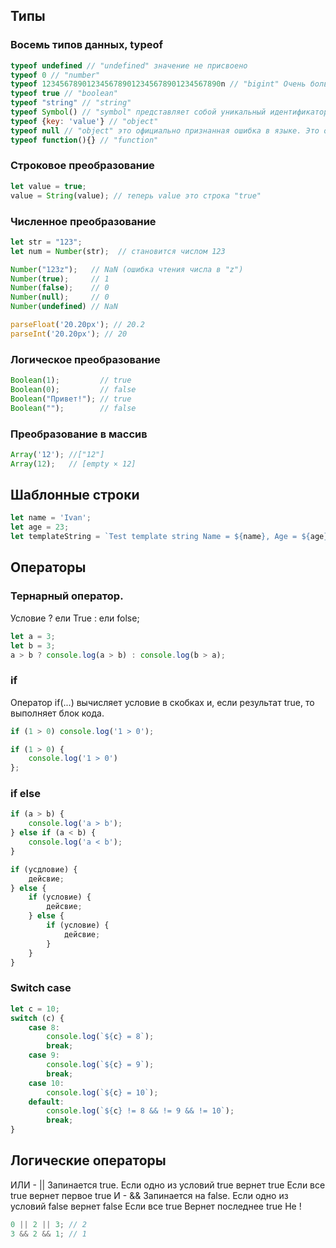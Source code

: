 ## Типы

### Восемь типов данных, typeof

```javascript
typeof undefined // "undefined" значение не присвоено
typeof 0 // "number"
typeof 1234567890123456789012345678901234567890n // "bigint" Очень большое число
typeof true // "boolean"
typeof "string" // "string"
typeof Symbol() // "symbol" представляет собой уникальный идентификатор
typeof {key: 'value'} // "object"
typeof null // "object" это официально признанная ошибка в языке. Это отдельный тип
typeof function(){} // "function"
```
### Строковое преобразование
```javascript
let value = true;
value = String(value); // теперь value это строка "true"
```
### Численное преобразование
```javascript
let str = "123";
let num = Number(str);  // становится числом 123

Number("123z");   // NaN (ошибка чтения числа в "z")
Number(true);     // 1
Number(false);    // 0
Number(null);     // 0
Number(undefined) // NaN

parseFloat('20.20px'); // 20.2
parseInt('20.20px'); // 20
```

### Логическое преобразование
```javascript
Boolean(1);         // true
Boolean(0);         // false
Boolean("Привет!"); // true
Boolean("");        // false
```
### Преобразование в массив
```javascript
Array('12'); //["12"]
Array(12);   // [empty × 12]
```

## Шаблонные строки
```javascript
let name = 'Ivan';
let age = 23;
let templateString = `Test template string Name = ${name}, Age = ${age}`;
```
## Операторы

### Тернарный оператор.
Условие ? ели True : ели folse;
```javascript
let a = 3;
let b = 3;
a > b ? console.log(a > b) : console.log(b > a);
```
### if
Оператор if(...) вычисляет условие в скобках и, если результат true, то выполняет блок кода.
```javascript
if (1 > 0) console.log('1 > 0');

if (1 > 0) {
    console.log('1 > 0')
};
```
### if else
```javascript
if (a > b) {
    console.log('a > b');
} else if (a < b) {
    console.log('a < b');
}

if (усдловие) {
    дейсвие;
} else {
    if (условие) {
        дейсвие;
    } else {
        if (условие) {
            дейсвие;
        }
    }
}
```

### Switch case
```javascript
let c = 10;
switch (c) {
    case 8:
        console.log(`${c} = 8`);
        break;
    case 9:
        console.log(`${c} = 9`);
        break;
    case 10:
        console.log(`${c} = 10`);
    default:
        console.log(`${c} != 8 && != 9 && != 10`);
        break;
}
```

## Логические операторы
ИЛИ - || Запинается true. Если одно из условий true вернет true Если все true вернет первое true
И - && Запинается на false. Если одно из условий false вернет false Если все true Вернет последнее true
Не !

```javascript
0 || 2 || 3; // 2
3 && 2 && 1; // 1
```
